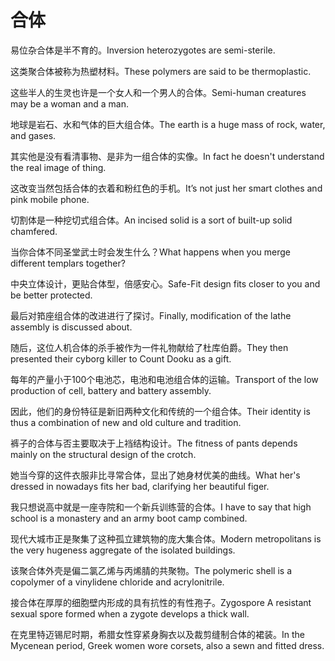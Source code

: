 # 合体

<p><span class="chinese">易位杂合体是半不育的。</span><span class="english">Inversion heterozygotes are semi-sterile.</span></p>

<p><span class="chinese">这类聚合体被称为热塑材料。</span><span class="english">These polymers are said to be thermoplastic.</span></p>

<p><span class="chinese">这些半人的生灵也许是一个女人和一个男人的合体。</span><span class="english">Semi-human creatures may be a woman and a man.</span></p>

<p><span class="chinese">地球是岩石、水和气体的巨大组合体。</span><span class="english">The earth is a huge mass of rock, water, and gases.</span></p>

<p><span class="chinese">其实他是没有看清事物、是非为一组合体的实像。</span><span class="english">In fact he doesn't understand the real image of thing.</span></p>

<p><span class="chinese">这改变当然包括合体的衣着和粉红色的手机。</span><span class="english">It’s not just her smart clothes and pink mobile phone.</span></p>

<p><span class="chinese">切割体是一种挖切式组合体。</span><span class="english">An incised solid is a sort of built-up solid chamfered.</span></p>

<p><span class="chinese">当你合体不同圣堂武士时会发生什么？</span><span class="english">What happens when you merge different templars together?</span></p>

<p><span class="chinese">中央立体设计，更贴合体型，倍感安心。</span><span class="english">Safe-Fit design fits closer to you and be better protected.</span></p>

<p><span class="chinese">最后对筘座组合体的改进进行了探讨。</span><span class="english">Finally, modification of the lathe assembly is discussed about.</span></p>

<p><span class="chinese">随后，这位人机合体的杀手被作为一件礼物献给了杜库伯爵。</span><span class="english">They then presented their cyborg killer to Count Dooku as a gift.</span></p>

<p><span class="chinese">每年的产量小于100个电池芯，电池和电池组合体的运输。</span><span class="english">Transport of the low production of cell, battery and battery assembly.</span></p>

<p><span class="chinese">因此，他们的身份特征是新旧两种文化和传统的一个组合体。</span><span class="english">Their identity is thus a combination of new and old culture and tradition.</span></p>

<p><span class="chinese">裤子的合体与否主要取决于上裆结构设计。</span><span class="english">The fitness of pants depends mainly on the structural design of the crotch.</span></p>

<p><span class="chinese">她当今穿的这件衣服非比寻常合体，显出了她身材优美的曲线。</span><span class="english">What her's dressed in nowadays fits her bad, clarifying her beautiful figer.</span></p>

<p><span class="chinese">我只想说高中就是一座寺院和一个新兵训练营的合体。</span><span class="english">I have to say that high school is a monastery and an army boot camp combined.</span></p>

<p><span class="chinese">现代大城市正是聚集了这种孤立建筑物的庞大集合体。</span><span class="english">Modern metropolitans is the very hugeness aggregate of the isolated buildings.</span></p>

<p><span class="chinese">该聚合体外壳是偏二氯乙烯与丙烯腈的共聚物。</span><span class="english">The polymeric shell is a copolymer of a vinylidene chloride and acrylonitrile.</span></p>

<p><span class="chinese">接合体在厚厚的细胞壁内形成的具有抗性的有性孢子。</span><span class="english">Zygospore A resistant sexual spore formed when a zygote develops a thick wall.</span></p>

<p><span class="chinese">在克里特迈锡尼时期，希腊女性穿紧身胸衣以及裁剪缝制合体的裙装。</span><span class="english">In the Mycenean period, Greek women wore corsets, also a sewn and fitted dress.</span></p>

